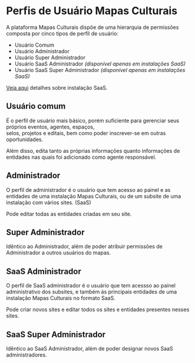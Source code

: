 # Perfis de Usuário Mapas Culturais

A plataforma Mapas Culturais dispõe de uma hierarquia de permissões composta por cinco tipos de perfil de usuário:
* Usuário Comum
* Usuário Administrador
* Usuário Super Administrador
* Usuário SaaS Administrador *(disponível apenas em instalações SaaS)*
* Usuário SaaS Super Administrador *(disponível apenas em instalações SaaS)*

[Veja aqui](mc_config_saas.md) detalhes sobre instalação SaaS.

## Usuário comum
É o perfil de usuário mais básico, porém suficiente para gerenciar seus próprios eventos, agentes, espaços,\
selos, projetos e editais, bem como poder inscrever-se em outras oportunidades.

Além disso, edita tanto as próprias informações quanto informações de entidades nas quais foi adicionado como agente responsável.

## Administrador
O perfil de administrador é o usuário que tem acesso ao painel e as entidades de uma instalação Mapas Culturais, ou de 
um subsite de uma instalação com vários sites. (SaaS)

Pode editar todas as entidades criadas em seu site.

## Super Administrador
Idêntico ao Administrador, além de poder atribuir permissões de Administrador a outros usuários do mapas.

## SaaS Administrador
O perfil de SaaS administrador é o usuário que tem acessso ao painel administrativo dos subsites, e também às principais entidades de uma instalação Mapas Culturais no formato SaaS.

Pode criar novos sites e editar todos os sites e entidades presentes nesses sites.

## SaaS Super Administrador
Idêntico ao SaaS Administrador, além de poder designar novos SaaS administradores.
